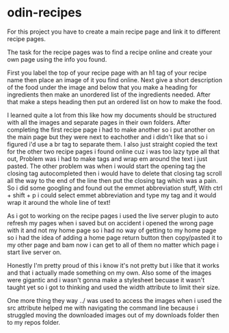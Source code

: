 # odin-recipes
For this project you have to create a main recipe page and link it to
different recipe pages. 

The task for the recipe pages was to find a 
recipe online and create your own page using the
info you found. 

First you label the top of your recipe page with an h1 tag 
of your recipe name then place an image of it you find online. 
Next give a short description of the food under the image and below
that you make a heading for ingredients then make an unordered list 
of the ingredients needed. After that make a steps heading then
put an ordered list on how to make the food.

I learned quite a lot from this like how my documents should be
structured with all the images and separate pages in their own folders.
After completing the first recipe page i had to make another so i
put another on the main page but they were next to eachother and i
didn't like that so i figured i'd use a br tag to separate them.
I also just straight copied the text for the other two recipe pages
i found online cuz i was too lazy type all that out, Problem was 
i had to make tags and wrap em around the text i just pasted. The other problem was when i would start the opening tag the closing tag autocompleted then i would have to delete that closing tag scroll all
the way to the end of the line then put the closing tag which was 
a pain. So i did some googling and found out the emmet abbreviation 
stuff, With ctrl + shift + p i could select emmet abbreviation and type
my tag and it would wrap it around the whole line of text!

As i got to working on the recipe pages i used the live server plugin 
to auto refresh my pages when i saved but on accident i opened the
wrong page with it and not my home page so i had no way of getting
to my home page so i had the idea of adding a home page return 
button then copy/pasted it to my other page and bam now i can
get to all of them no matter which page i start live server on.

Honestly I'm pretty proud of this i know it's not pretty but i
like that it works and that i actually made something on my own.
Also some of the images were gigantic and i wasn't gonna make
a stylesheet becuase it wasn't taught yet so i got to thinking and used the width attribute to limit their size.

One more thing they way ../ was used to access the images when i
used the src attribute helped me with navigating the command line 
because i struggled moving the downloaded images out of my 
downloads folder then to my repos folder.





